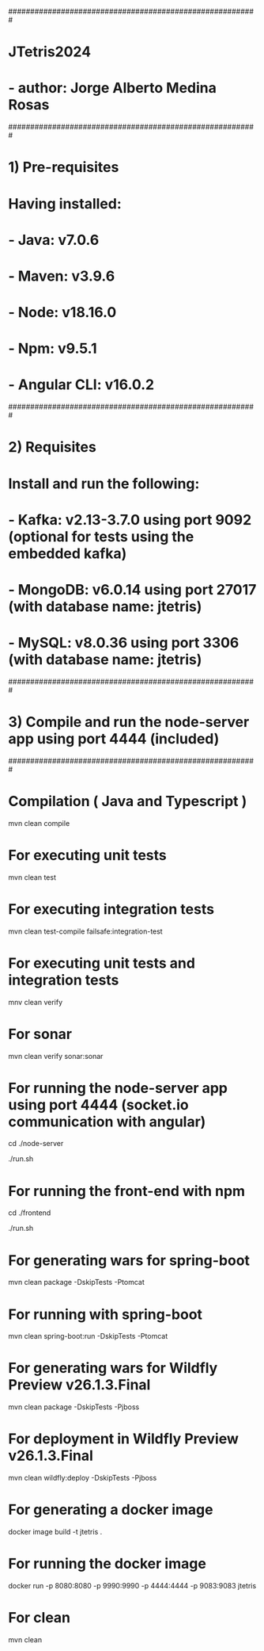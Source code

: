 #########################################################
# JTetris2024
# - author: Jorge Alberto Medina Rosas
#########################################################
# 1) Pre-requisites
# Having installed:
# - Java: v7.0.6
# - Maven: v3.9.6
# - Node: v18.16.0
# - Npm: v9.5.1
# - Angular CLI: v16.0.2
#########################################################
# 2) Requisites
# Install and run the following:
# - Kafka: v2.13-3.7.0 using port 9092 (optional for tests using the embedded kafka)
# - MongoDB: v6.0.14 using port 27017 (with database name: jtetris)
# - MySQL: v8.0.36 using port 3306 (with database name: jtetris)
#########################################################
# 3) Compile and run the node-server app using port 4444 (included)
#########################################################

# Compilation ( Java and Typescript )
mvn clean compile

# For executing unit tests
mvn clean test

# For executing integration tests
mvn clean test-compile failsafe:integration-test

# For executing unit tests and integration tests
mnv clean verify

# For sonar
mvn clean verify sonar:sonar

# For running the node-server app using port 4444 (socket.io communication with angular)
cd ./node-server

./run.sh

# For running the front-end with npm
cd ./frontend

./run.sh

# For generating wars for spring-boot
mvn clean package -DskipTests -Ptomcat

# For running with spring-boot
mvn clean spring-boot:run -DskipTests -Ptomcat

# For generating wars for Wildfly Preview v26.1.3.Final
mvn clean package -DskipTests -Pjboss

# For deployment in Wildfly Preview v26.1.3.Final
mvn clean wildfly:deploy -DskipTests -Pjboss

# For generating a docker image
docker image build -t jtetris .

# For running the docker image
docker run -p 8080:8080 -p 9990:9990 -p 4444:4444 -p 9083:9083 jtetris

# For clean
mvn clean
